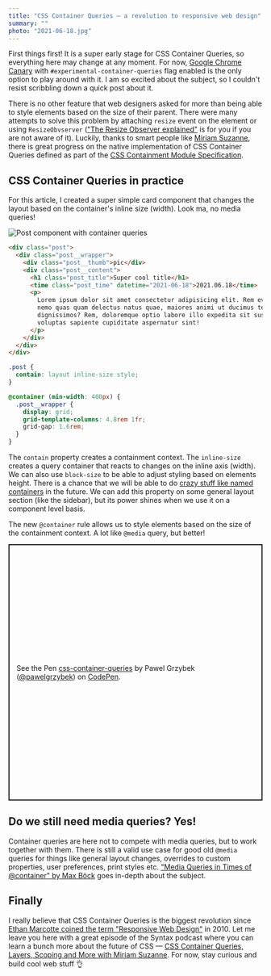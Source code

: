 ```yaml
---
title: "CSS Container Queries — a revolution to responsive web design"
summary: ""
photo: "2021-06-18.jpg"
---
```


First things first! It is a super early stage for CSS Container Queries, so everything here may change at any moment. For now, [Google Chrome Canary](https://www.google.com/chrome/canary/) with `#experimental-container-queries` flag enabled is the only option to play around with it. I am so excited about the subject, so I couldn't resist scribbling down a quick post about it.

There is no other feature that web designers asked for more than being able to style elements based on the size of their parent. There were many attempts to solve this problem by attaching `resize` event on the element or using `ResizeObvserver` (["The Resize Observer explained"](https://pawelgrzybek.com/the-resize-observer-explained/) is for you if you are not aware of it). Luckily, thanks to smart people like [Miriam Suzanne](https://twitter.com/TerribleMia), there is great progress on the native implementation of CSS Container Queries defined as part of the [CSS Containment Module Specification](https://drafts.csswg.org/css-contain-3/).

## CSS Container Queries in practice

For this article, I created a super simple card component that changes the layout based on the container's inline size (width). Look ma, no media queries!

![Post component with container queries](/photos/2021-06-18-1.gif)

```html
<div class="post">
  <div class="post__wrapper">
    <div class="post__thumb">pic</div>
    <div class="post__content">
      <h1 class="post_title">Super cool title</h1>
      <time class="post_time" datetime="2021-06-18">2021.06.18</time>
      <p>
        Lorem ipsum dolor sit amet consectetur adipisicing elit. Rem eveniet
        nemo quas quam delectus natus quae, maiores animi ut ducimus tenetur
        dignissimos? Rem, doloremque optio labore illo expedita sit suscipit
        voluptas sapiente cupiditate aspernatur sint!
      </p>
    </div>
  </div>
</div>
```

```css {hl_lines=[2,"5-11"]}
.post {
  contain: layout inline-size style;
}

@container (min-width: 400px) {
  .post__wrapper {
    display: grid;
    grid-template-columns: 4.8rem 1fr;
    grid-gap: 1.6rem;
  }
}
```

The `contain` property creates a containment context. The `inline-size` creates a query container that reacts to changes on the inline axis (width). We can also use `block-size` to be able to adjust styling based on elements height. There is a chance that we will be able to do [crazy stuff like named containers](https://twitter.com/TerribleMia/status/1403385297342066695?s=20) in the future. We can add this property on some general layout section (like the sidebar), but its power shines when we use it on a component level basis.

The new `@container` rule allows us to style elements based on the size of the containment context. A lot like `@media` query, but better!

<p class="codepen" data-height="508" data-theme-id="14885" data-default-tab="result" data-user="pawelgrzybek" data-slug-hash="MWpxVWE" style="height: 508px; box-sizing: border-box; display: flex; align-items: center; justify-content: center; border: 2px solid; margin: 1em 0; padding: 1em;" data-pen-title="css-container-queries">
  <span>See the Pen <a href="https://codepen.io/pawelgrzybek/pen/MWpxVWE">
  css-container-queries</a> by Pawel Grzybek (<a href="https://codepen.io/pawelgrzybek">@pawelgrzybek</a>)
  on <a href="https://codepen.io">CodePen</a>.</span>
</p>
<script async src="https://cpwebassets.codepen.io/assets/embed/ei.js"></script>

## Do we still need media queries? Yes!

Container queries are here not to compete with media queries, but to work together with them. There is still a valid use case for good old `@media` queries for things like general layout changes, overrides to custom properties, user preferences, print styles etc. ["Media Queries in Times of @container" by Max Böck](https://mxb.dev/blog/media-queries-in-times-of-container-queries/) goes in-depth about the subject.

## Finally

I really believe that CSS Container Queries is the biggest revolution since [Ethan Marcotte coined the term "Responsive Web Design"](https://alistapart.com/article/responsive-web-design/) in 2010. Let me leave you here with a great episode of the Syntax podcast where you can learn a bunch more about the future of CSS — [CSS Container Queries, Layers, Scoping and More with Miriam Suzanne](https://podcasts.apple.com/gb/podcast/syntax-tasty-web-development-treats/id1253186678?i=1000525733344). For now, stay curious and build cool web stuff 👌
